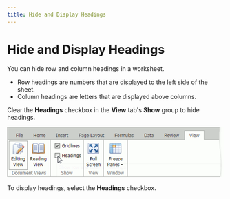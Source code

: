 ```yaml
---
title: Hide and Display Headings
---
```

# Hide and Display Headings
You can hide row and column headings in a worksheet.

* Row headings are numbers that are displayed to the left side of the sheet.
* Column headings are letters that are displayed above columns.

Clear the **Headings** checkbox in the **View** tab's **Show** group to hide headings.

![EUD_ASPxSpreadsheet_View_Gridlines](../../../images/spreadsheet-viewing-headings.png)

To display headings, select the **Headings** checkbox.
